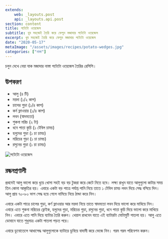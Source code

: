 ```yaml
---
extends:
    web: _layouts.post
    api: _layouts.api.post
section: content
title: পটেটো ওয়েজেস
subtitle: খুব সহজেই তৈরি করে ফেলুন মজাদার পটেটো ওয়েজেস
excerpt: খুব সহজেই তৈরি করে ফেলুন মজাদার পটেটো ওয়েজেস
date: "2020-05-17"
metaImage: "/assets/images/recipes/potato-wedges.jpg"
categories: ["নাস্তা"]
---
```


চলুন দেখে নেয়া যাক মজাদার নাস্তা পটেটো ওয়েজেস তৈরির রেসিপি।

## উপকরণ

- আলু (৪ টি)
- ময়দা (১/২ কাপ)
- চালের গুড়া (১/৪ কাপ)
- কর্ন ফ্লাওয়ার (১/৪ কাপ)
- লবন (স্বাদমতো)
- শুকনা মরিচ (২ টা)
- ধনে পাতা কুচি (১ টেবিল চামচ)
- হলুদের গুড়া (১ চা চামচ)
- মরিচের গুড়া (১ চা চামচ)
- রসুনের গুড়া (১ চা চামচ)

![পটেটো ওয়েজেস](/assets/images/recipes/potato-wedges.jpg)

## রন্ধনপ্রণালী

প্রথমেই আলু ভালো করে ধুয়ে খোসা সহই বড় বড় টুকরা করে কেটে নিতে হবে। লক্ষ্য রাখুন যাতে আলুগুলো কাটার
সময় তিন কোনা আকৃতির হয়। এবারে একটা বড় পাত্রে পর্যাপ্ত পানি নিয়ে তাতে ১ টেবিল চামচ লবন দিয়ে সেদ্ধ বসিয়ে
দিন। আলু প্রায় ৭০-৮০ ভাগ সেদ্ধ হয়ে গেলে নামিয়ে নিয়ে ঠান্ডা করে নিন।

এবারে একটা পাত্রে চালের গুড়া, কর্ণ ফ্লাওয়ার আর ময়দা নিয়ে তাতে স্বাদমতো লবন দিয়ে ভালো করে মাখিয়ে নিন।
এবারে এতে শুকনা মরিচের ফ্লেইক, হলুদের গুড়া, মরিচের গুড়া, রসুনের গুড়া, ধনে পাতা কুচি দিয়ে ভালো করে মাখিয়ে
নিন। এবারে এতে পানি দিয়ে ব্যাটার তৈরি করুন। খেয়াল রাখবেন যাতে এই ব্যাটারটা মোটামুটি পাতলা হয়। আলু এতে
ডোবানে যাতে শুধুমাত্র একটা পাতলা পড়ত পরে।

এবারে ডুবোতেলে আধাসেদ্ধ আলুগুলোকে ব্যাটারে ডুবিয়ে বাদামী করে ভেজে নিন। গরম গরম পরিবেশন করুন।
